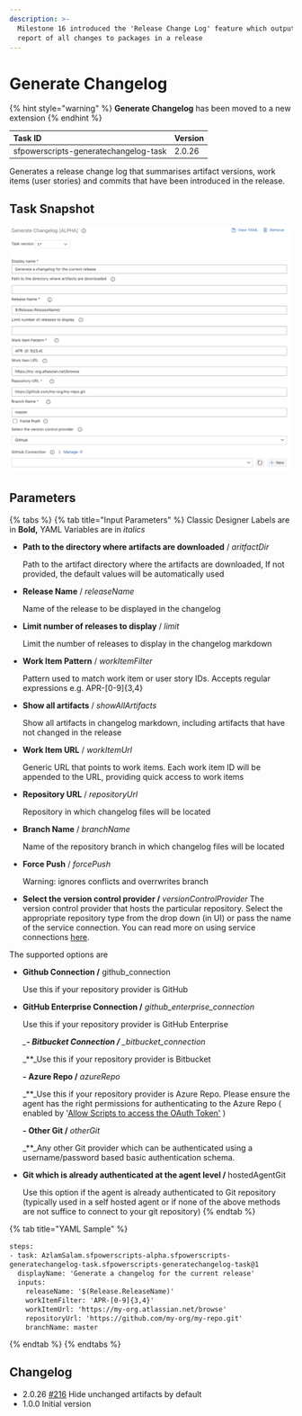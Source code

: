 ```yaml
---
description: >-
  Milestone 16 introduced the 'Release Change Log' feature which outputs a
  report of all changes to packages in a release
---
```


# Generate Changelog

{% hint style="warning" %}
**Generate Changelog** has been moved to a new extension
{% endhint %}

| Task ID | Version |
| :--- | :--- |
| ​sfpowerscripts-generatechangelog-task | ​2.0.26 |

Generates a release change log that summarises artifact versions, work items \(user stories\) and commits that have been introduced in the release.

## Task Snapshot

![](../../../.gitbook/assets/generatechangelog.png)

## Parameters

{% tabs %}
{% tab title="Input Parameters" %}
Classic Designer Labels are in **Bold,** YAML Variables are in _italics_

* **Path to the directory where artifacts are downloaded** / _aritfactDir_

  Path to the artifact directory where the artifacts are downloaded, If not provided, the default values will be automatically used

* **Release Name** / _releaseName_

  Name of the release to be displayed in the changelog

* **Limit number of releases to display** / _limit_

  Limit the number of releases to display in the changelog markdown

* **Work Item Pattern** / _workItemFilter_

  Pattern used to match work item or user story IDs. Accepts regular expressions e.g. APR-\[0-9\]{3,4}

* **Show all artifacts** / _showAllArtifacts_

  Show all artifacts in changelog markdown, including artifacts that have not changed in the release

* **Work Item URL** / _workItemUrl_

  Generic URL that points to work items. Each work item ID will be appended to the URL, providing quick access to work items

* **Repository URL** / _repositoryUrl_

  Repository in which changelog files will be located

* **Branch Name** / _branchName_

  Name of the repository branch in which changelog files will be located

* **Force Push** / _forcePush_

  Warning: ignores conflicts and overrwrites branch

* **Select the version control provider /** _versionControlProvider_ The version control provider that hosts the particular repository. Select the appropriate repository type from the drop down \(in UI\) or pass the name of the service connection. You can read more on using service connections [here](https://docs.microsoft.com/en-us/azure/devops/pipelines/library/service-endpoints?view=azure-devops&tabs=yaml).

The supported options are

* **Github Connection /** github\_connection  

  Use this if your repository  provider is GitHub  

* **GitHub Enterprise Connection /** _github\_enterprise\_connection_   

  Use this if your repository provider is GitHub Enterprise  

  _\_**- Bitbucket Connection /** \_bitbucket\_connection_  

  _\*\*_Use this if your repository provider is Bitbucket  

  **- Azure Repo /** _azureRepo_  

  _\*\*_Use this if your repository provider is Azure Repo. Please ensure the agent has the right permissions for authenticating to the Azure Repo \( enabled by  '[Allow Scripts to access the OAuth Token'](https://docs.microsoft.com/en-us/azure/devops/pipelines/build/options?view=azure-devops#allow-scripts-to-access-the-oauth-token) \)  

  **- Other Git /** _otherGit_  

  _\*\*_Any other Git provider which can be authenticated using a username/password based basic authentication schema.  

* **Git which is already authenticated at the agent level /** hostedAgentGit  

  Use this option if the agent is already authenticated to Git repository \(typically used in a self hosted agent or if none of the above methods are not suffice to connect to your git repository\)
{% endtab %}

{% tab title="YAML Sample" %}
```text
steps:
- task: AzlamSalam.sfpowerscripts-alpha.sfpowerscripts-generatechangelog-task.sfpowerscripts-generatechangelog-task@1
  displayName: 'Generate a changelog for the current release'
  inputs:
    releaseName: '$(Release.ReleaseName)'
    workItemFilter: 'APR-[0-9]{3,4}'
    workItemUrl: 'https://my-org.atlassian.net/browse'
    repositoryUrl: 'https://github.com/my-org/my-repo.git'
    branchName: master
```
{% endtab %}
{% endtabs %}

## Changelog

* 2.0.26 [\#216](https://github.com/Accenture/sfpowerscripts/pull/216) Hide unchanged artifacts by default
* 1.0.0 Initial version

